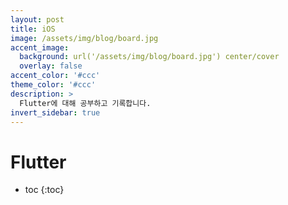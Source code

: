 ```yaml
---
layout: post
title: iOS
image: /assets/img/blog/board.jpg
accent_image: 
  background: url('/assets/img/blog/board.jpg') center/cover
  overlay: false
accent_color: '#ccc'
theme_color: '#ccc'
description: >
  Flutter에 대해 공부하고 기록합니다. 
invert_sidebar: true
---
```


# Flutter

* toc
{:toc}
